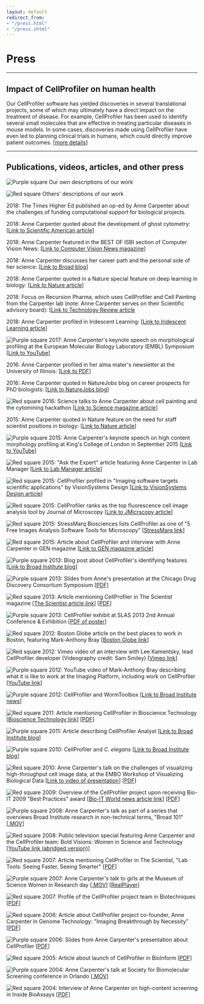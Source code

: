 ```yaml
---
layout: default
redirect_from:
- "/press.html"
- "/press.shtml"
---
```

Press
=====

* * * * *

Impact of CellProfiler on human health
--------------------------------------

Our CellProfiler software has yielded discoveries in several translational projects, some of which may ultimately have a direct impact on the treatment of disease. For example, CellProfiler has been used to identify several small molecules that are effective in treating particular diseases in mouse models. In some cases, discoveries made using CellProfiler have even led to planning clinical trials in humans, which could directly improve patient outcomes. [[more details](/impact)]

* * * * *

Publications, videos, articles, and other press
-----------------------------------------------

![Purple square](http://d1zymp9ayga15t.cloudfront.net/images/CP-purp.gif) Our own descriptions of our work

![Red square](http://d1zymp9ayga15t.cloudfront.net/images/CP-red.gif) Others' descriptions of our work

2018: The Times Higher Ed published an op-ed by Anne Carpenter about the challenges of funding computational support for biological projects.

2018: Anne Carpenter quoted about the development of ghost cytometry: [[Link to Scientific American article](https://www.scientificamerican.com/article/ghost-cytometry-may-improve-cancer-detection-enable-new-experiments/)]

2018: Anne Carpenter featured in the BEST OF ISBI section of Computer Vision News: [[Link to Computer Vision News magazine](https://www.rsipvision.com/ComputerVisionNews-2018May/24/)]

2018: Anne Carpenter discusses her career path and the personal side of her science: [[Link to Broad blog](broad.io/CarpenterWhyIScience)]

2018: Anne Carpenter quoted in a Nature special feature on deep learning in biology: [[Link to Nature article](https://www.nature.com/articles/d41586-018-02174-z)]

2018: Focus on Recursion Pharma, which uses CellProfiler and Cell Painting from the Carpenter lab (note: Anne Carpenter serves on their Scientific advisory board): [[Link to Technology Review article](https://www.technologyreview.com/s/603384/machine-vision-helps-spot-new-drug-treatments/)

2018: Anne Carpenter profiled in Iridescent Learning: [[Link to Iridescent Learning article](http://iridescentlearning.org/2018/02/computational-drug-discovery-an-interview-with-dr-anne-carpenter/)]

![Purple square](http://d1zymp9ayga15t.cloudfront.net/images/CP-purp.gif) 2017: Anne Carpenter's keynote speech on morphological profiling at the European Molecular Biology Laboratory (EMBL) Symposium [[Link to YouTube](https://www.youtube.com/watch?v=dKAJoxMoZz0)]

2016: Anne Carpenter profiled in her alma mater's newsletter at the University of Illinois: [[Link to PDF](https://mcb.illinois.edu/departments/cdb/downloads/2016%20CDB%20Newsletter.pdf)]

2016: Anne Carpenter quoted in NatureJobs blog on career prospects for PhD biologists: [[Link to NatureJobs blog](http://blogs.nature.com/naturejobs/2016/11/14/thinking-of-a-phd-this-is-the-australian-story/)]

![Red square](http://d1zymp9ayga15t.cloudfront.net/images/CP-red.gif) 2016: Science talks to Anne Carpenter about cell painting and the cytomining hackathon [[Link to Science magazine article](http://science.sciencemag.org/content/352/6288/877.full)]

2015: Anne Carpenter quoted in Nature feature on the need for staff scientist positions in biology: [[Link to Nature article](https://www.nature.com/news/wanted-staff-scientist-positions-for-postdocs-1.17303)]

![Purple square](http://d1zymp9ayga15t.cloudfront.net/images/CP-purp.gif) 2015: Anne Carpenter's keynote speech on high content morphology profiling at King's College of London in September 2015 [[Link to YouTube](https://www.youtube.com/watch?v=y3Zwj8LtRHU)]

![Red square](http://d1zymp9ayga15t.cloudfront.net/images/CP-red.gif) 2015: "Ask the Expert" article featuring Anne Carpenter in Lab Manager [[Link to Lab Manager article](http://www.labmanager.com/ask-the-expert/2015/02/trends-in-image-analysis-software?fw1pk=2#.VO9yhrOS0VM)]

![Red square](http://d1zymp9ayga15t.cloudfront.net/images/CP-red.gif) 2015: CellProfiler profiled in "Imaging software targets scientific applications" by VisionSystems Design [[Link to VisionSystems Design article](http://www.vision-systems.com/articles/print/volume-19/issue-5/features/imaging-software-targets-scientific-applications.html)]

![Red square](http://d1zymp9ayga15t.cloudfront.net/images/CP-red.gif) 2015: CellProfiler ranks as the top fluorescence cell image analysis tool by Journal of Microscopy [[Link to JMicrscopy article](http://onlinelibrary.wiley.com/doi/10.1111/jmi.12184/abstract#.VSgYoxr_HCk.twitter)]

![Red square](http://d1zymp9ayga15t.cloudfront.net/images/CP-red.gif) 2015: StressMarq Biosciences lists CellProfiler as one of "5 Free Images Analysis Software Tools for Microscopy" [[StressMarq link](http://www.stressmarq.com/Blog/Stress-Reducers/Top-5-Free-Image-Analysis-Software-Tools-for-Micro.aspx#utm_sguid=148771,38f89dea-cb8c-2013-a4f4-35656c43a946)]

![Red square](http://d1zymp9ayga15t.cloudfront.net/images/CP-red.gif) 2015: Article about CellProfiler and interview with Anne Carpenter in GEN magazine [[Link to GEN magazine article](http://www.genengnews.com/gen-articles/high-content-s-bolder-palette/5408/?page=2)]

![Purple square](http://d1zymp9ayga15t.cloudfront.net/images/CP-purp.gif) 2013: Blog post about CellProfiler's identifying features [[Link to Broad Institute blog](http://www.broadinstitute.org/blog/cellprofiler%E2%80%99s-identifying-features)]

![Purple square](http://d1zymp9ayga15t.cloudfront.net/images/CP-purp.gif) 2013: Slides from Anne's presentation at the Chicago Drug Discovery Consortium Symposium [[PDF](http://d1zymp9ayga15t.cloudfront.net/content/CDDC2013slides.pdf)]

![Red square](http://d1zymp9ayga15t.cloudfront.net/images/CP-red.gif) 2013: Article mentioning CellProfiler in The Scientist magazine [[The Scientist article link](http://www.the-scientist.com/?articles.view/articleNo/35281/title/Down-for-the-Count/)] [[PDF](http://d1zymp9ayga15t.cloudfront.net/content/papers/ADance_TheScientist-2013.pdf)]

![Purple square](http://d1zymp9ayga15t.cloudfront.net/images/CP-purp.gif) 2013: CellProfiler exhibit at SLAS 2013 2nd Annual Conference & Exhibition [[PDF of poster](http://d1zymp9ayga15t.cloudfront.net/content/2013_01_10_CellProfiler_SLAS_Poster_final.pdf)]

![Red square](http://d1zymp9ayga15t.cloudfront.net/images/CP-red.gif) 2012: Boston Globe article on the best places to work in Boston, featuring Mark-Anthony Bray [[Boston Globe link](http://www.bostonglobe.com/business/specials/top-places-to-work/2012/11/04/why-these-employees-love-their-jobs/WwvApbX5r5HwgD4eSPYOcJ/story.html)]

![Red square](http://d1zymp9ayga15t.cloudfront.net/images/CP-red.gif) 2012: Vimeo video of an interview with Lee Kamentsky, lead CellProfiler developer (Videography credit: Sam Smiley) [[Vimeo link](http://vimeo.com/43085639)]

![Purple square](http://d1zymp9ayga15t.cloudfront.net/images/CP-purp.gif) 2012: YouTube video of Mark-Anthony Bray describing what it is like to work at the Imaging Platform, including work on CellProfiler [[YouTube link](http://www.youtube.com/watch?v=ilS8TB5KfVk)]

![Purple square](http://d1zymp9ayga15t.cloudfront.net/images/CP-purp.gif) 2012: CellProfiler and WormToolbox [[Link to Broad Institute news](http://www.broadinstitute.org/news/4138)]

![Red square](http://d1zymp9ayga15t.cloudfront.net/images/CP-red.gif) 2011: Article mentioning CellProfiler in Bioscience Technology [[Bioscience Technology link](http://www.biosciencetechnology.com/articles/2011/07/simplifying-image-analysis-software)] [[PDF](http://d1zymp9ayga15t.cloudfront.net/content/papers/MMay_BioscienceTechnology_2011.pdf)]

![Purple square](http://d1zymp9ayga15t.cloudfront.net/images/CP-purp.gif) 2011: Article describing CellProfiler Analyst [[Link to Broad Institute blog](http://www.broadinstitute.org/blog/i%E2%80%99ll-take-machine-learning-1000-alex)]

![Purple square](http://d1zymp9ayga15t.cloudfront.net/images/CP-purp.gif) 2010: CellProfiler and *C. elegans* [[Link to Broad Institute blog](http://www.broadinstitute.org/blog/carolina-wahlby-helps-roundworms-take-center-stage)]

![Red square](http://d1zymp9ayga15t.cloudfront.net/images/CP-red.gif) 2010: Anne Carpenter's talk on the challenges of visualizing high-throughput cell image data, at the EMBO Workshop of Visualizing Biological Data [[Link to video of presentation](http://vimeo.com/11396552)] [[PDF](http://vizbi.org/2010/Presentations/Anne_Carpenter.pdf)]

![Red square](http://d1zymp9ayga15t.cloudfront.net/images/CP-red.gif) 2009: Overview of the CellProfiler project upon receiving Bio-IT 2009 "Best Practices" award [[Bio-IT World news article link](http://www.bio-itworld.com/news/2009/07/21/BP-Carpenter.html)] [[PDF](http://d1zymp9ayga15t.cloudfront.net/content/CPhandout.pdf)]

![Purple square](http://d1zymp9ayga15t.cloudfront.net/images/CP-purp.gif) 2008: Anne Carpenter's talk as part of a series that overviews Broad Institute research in non-technical terms, "Broad 101" [[.MOV](http://d1zymp9ayga15t.cloudfront.net/content/movies/Broad101-AnneCarpenter.mov)]

![Red square](http://d1zymp9ayga15t.cloudfront.net/images/CP-red.gif) 2008: Public television special featuring Anne Carpenter and the CellProfiler team: Bold Visions: Women in Science and Technology [[YouTube link (abridged version)](http://www.youtube.com/watch?v=Hw7_Fxvktf0)]

![Red square](http://d1zymp9ayga15t.cloudfront.net/images/CP-red.gif) 2007: Article mentioning CellProfiler in The Scientist, "Lab Tools: Seeing Faster, Seeing Smarter" [[PDF](http://d1zymp9ayga15t.cloudfront.net/content/papers/ECallaway_LabTools_TheScientist-2007.pdf)]

![Purple square](http://d1zymp9ayga15t.cloudfront.net/images/CP-purp.gif) 2007: Anne Carpenter's talk to girls at the Museum of Science Women in Research day [[.MOV](http://d1zymp9ayga15t.cloudfront.net/content/movies/WomenInResearch.mov)] [[RealPlayer](http://d1zymp9ayga15t.cloudfront.net/content/movies/WomenInResearchVideo.rm)]

![Red square](http://d1zymp9ayga15t.cloudfront.net/images/CP-red.gif) 2007: Profile of the CellProfiler project team in Biotechniques [[PDF](http://d1zymp9ayga15t.cloudfront.net/content/papers/26.5-BiotechAboutAuthors.pdf)]

![Red square](http://d1zymp9ayga15t.cloudfront.net/images/CP-red.gif) 2006: Article about CellProfiler project co-founder, Anne Carpenter in Genome Technology: "Imaging Breakthrough by Necessity" [[PDF](http://d1zymp9ayga15t.cloudfront.net/content/papers/25.5GenomeTech.pdf)]

![Purple square](http://d1zymp9ayga15t.cloudfront.net/images/CP-purp.gif) 2006: Slides from Anne Carpenter's presentation about CellProfiler [[PDF](http://d1zymp9ayga15t.cloudfront.net/content/papers/CellProfilerHCAPresentation.pdf)]

![Red square](http://d1zymp9ayga15t.cloudfront.net/images/CP-red.gif) 2005: Article about launch of CellProfiler in BioInform [[PDF](http://d1zymp9ayga15t.cloudfront.net/content/papers/BioInformInterview.pdf)]

![Purple square](http://d1zymp9ayga15t.cloudfront.net/images/CP-purp.gif) 2004: Anne Carpenter's talk at Society for Biomolecular Screening conference in Orlando [[.MOV](http://d1zymp9ayga15t.cloudfront.net/content/movies/2006-SBS-Conference-Anne.mov)[](http://d1zymp9ayga15t.cloudfront.net/content/movies/2006-SBS-Conference-Anne.mov)]

![Red square](http://d1zymp9ayga15t.cloudfront.net/images/CP-red.gif) 2004: Interview of Anne Carpenter on high-content screening in Inside BioAssays [[PDF](http://d1zymp9ayga15t.cloudfront.net/content/papers/InsideBioassaysInterview.pdf)]

<div class="bottom-margin"></div>
